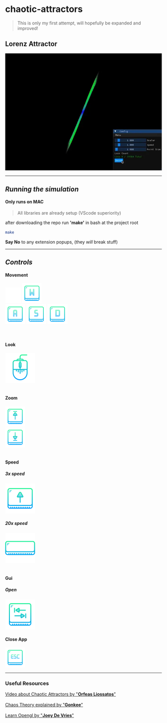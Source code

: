 # chaotic-attractors

> This is only my first attempt, will hopefully be expanded and improved!

## Lorenz Attractor

![Lorenz Attractor](./md/video.webp)

---

## *Running the simulation*

#### **Only runs on MAC**

> All libraries are already setup (VScode superiority)

after downloading the repo run **'make'** in bash at the project root

``` bash
make
```

**Say No** to any extension popups, (they *will* break stuff) 

---

## *Controls*

#### Movement

<div>
    <div>
        <img src="./md/padding.png"/>
        <img src="./md/controles/w.png" alt="W key" />
    </div>
    <div>
        <img src="./md/controles/a.png" alt="A key" />
        <img src="./md/controles/s.png" alt="S key" />
        <img src="./md/controles/d.png" alt="D key" />
    </div>
</div>

<br/>
<br/>

#### Look

<img src="./md/controles/mouse.png" alt="use mouse">

<br/>
<br/>

#### Zoom

<img src="./md/controles/arrowup.png" alt="use mouse">
<br/>
<img src="./md/controles/arrowdown.png" alt="use mouse">

<br/>
<br/>

#### Speed

##### 3x speed

<img src="./md/controles/shift.png" alt="use mouse">

##### 20x speed

<img src="./md/controles/space.png" alt="use mouse">

<br/>
<br/>

#### Gui

##### Open

<img src="./md/controles/tab.png" alt="use mouse">

<br/>


#### Close App

<img src="./md/controles/esc.png" alt="use mouse">

---

### Useful Resources

<a href="https://www.youtube.com/watch?v=idpOunnpKTo" target="_blank">
    Video about Chaotic Attractors by "<b>Orfeas Liossatos</b>"
</a>

<br/>
<br/>

<a href="https://www.youtube.com/watch?v=uzJXeluCKMs" target="_blank">
    Chaos Theory explained by "<b>Gonkee</b>"
</a>

<br/>
<br/>

<a href="https://learnopengl.com/Introduction" target="_blank">
    Learn Opengl by "<b>Joey De Vries</b>"
</a>